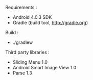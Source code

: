 
Requirements : 
- Android 4.0.3 SDK
- Gradle (build tool, http://gradle.org)

Build :
- ./gradlew

Third party libraries :
- Sliding Menu 1.0
- Android Smart Image View 1.0
- Parse 1.3
